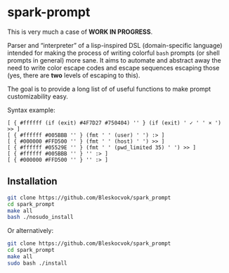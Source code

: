 # spark-prompt

This is very much a case of **WORK IN PROGRESS**.

Parser and “interpreter” of a lisp-inspired DSL (domain-specific language) intended for making the process of writing colorful `bash` prompts (or shell prompts in general) more sane. It aims to automate and abstract away the need to write color escape codes and escape sequences escaping those (yes, there are **two** levels of escaping to this).

The goal is to provide a long list of of useful functions to make prompt customizability easy.

Syntax example:
```
[ { #ffffff (if (exit) #4F7D27 #750404) '' } (if (exit) ' ✓ ' ' × ') >> ]
[ { #ffffff #005BBB '' } (fmt ' ' (user) ' ') :> ]
[ { #000000 #FFD500 '' } (fmt ' ' (host) ' ') >> ]
[ { #ffffff #05529E '' } (fmt ' ' (pwd_limited 35) ' ') >> ]
[ { #ffffff #005BBB '' } '' :> ]
[ { #000000 #FFD500 '' } '' :> ]
```

## Installation

```sh
git clone https://github.com/Bleskocvok/spark_prompt
cd spark_prompt
make all
bash ./nosudo_install
```

Or alternatively:

```sh
git clone https://github.com/Bleskocvok/spark_prompt
cd spark_prompt
make all
sudo bash ./install
```

